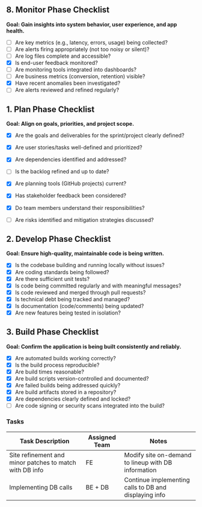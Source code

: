 ## 8. Monitor Phase Checklist
**Goal: Gain insights into system behavior, user experience, and app health.**

- [ ] Are key metrics (e.g., latency, errors, usage) being collected?
- [ ] Are alerts firing appropriately (not too noisy or silent)?
- [ ] Are log files complete and accessible?
- [x] Is end-user feedback monitored?
- [ ] Are monitoring tools integrated into dashboards?
- [ ] Are business metrics (conversion, retention) visible?
- [x] Have recent anomalies been investigated?
- [ ] Are alerts reviewed and refined regularly?

## 1. Plan Phase Checklist
**Goal: Align on goals, priorities, and project scope.**

- [x] Are the goals and deliverables for the sprint/project clearly defined?
- [x] Are user stories/tasks well-defined and prioritized?
- [x] Are dependencies identified and addressed?
- [ ] Is the backlog refined and up to date?
- [x] Are planning tools (GitHub projects) current?
- [x] Has stakeholder feedback been considered?
- [x] Do team members understand their responsibilities?
- [ ] Are risks identified and mitigation strategies discussed?


## 2. Develop Phase Checklist
**Goal: Ensure high-quality, maintainable code is being written.**

- [x] Is the codebase building and running locally without issues?
- [x] Are coding standards being followed?
- [x] Are there sufficient unit tests?
- [x] Is code being committed regularly and with meaningful messages?
- [x] Is code reviewed and merged through pull requests?
- [x] Is technical debt being tracked and managed?
- [x] Is documentation (code/comments) being updated?
- [x] Are new features being tested in isolation?

## 3. Build Phase Checklist
**Goal: Confirm the application is being built consistently and reliably.**

- [x] Are automated builds working correctly?
- [x] Is the build process reproducible?
- [x] Are build times reasonable?
- [x] Are build scripts version-controlled and documented?
- [x] Are failed builds being addressed quickly?
- [x] Are build artifacts stored in a repository?
- [x] Are dependencies clearly defined and locked?
- [ ] Are code signing or security scans integrated into the build?

### Tasks
| Task Description | Assigned Team | Notes |
|------------------|---------------|-------|
| Site refinement and minor patches to match with DB info | FE | Modify site on-demand to lineup with DB information |
| Implementing DB calls | BE + DB | Continue implementing calls to DB and displaying info |

